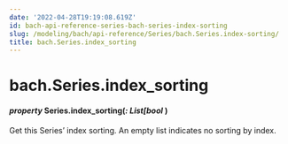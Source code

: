 ```yaml
---
date: '2022-04-28T19:19:08.619Z'
id: bach-api-reference-series-bach-series-index-sorting
slug: /modeling/bach/api-reference/Series/bach.Series.index-sorting/
title: bach.Series.index_sorting
---
```


# bach.Series.index_sorting


#### _property_ Series.index_sorting(_: List[bool_ )
Get this Series’ index sorting. An empty list indicates no sorting by index.

<!-- !! processed by numpydoc !! -->
